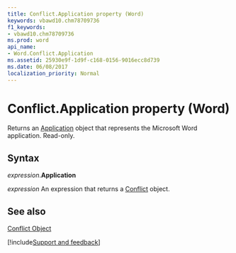 ```yaml
---
title: Conflict.Application property (Word)
keywords: vbawd10.chm78709736
f1_keywords:
- vbawd10.chm78709736
ms.prod: word
api_name:
- Word.Conflict.Application
ms.assetid: 25930e9f-1d9f-c168-0156-9016ecc8d739
ms.date: 06/08/2017
localization_priority: Normal
---
```



# Conflict.Application property (Word)

Returns an [Application](Word.Application.md) object that represents the Microsoft Word application. Read-only.


## Syntax

_expression_.**Application**

 _expression_ An expression that returns a [Conflict](./Word.Conflict.md) object.


## See also


[Conflict Object](Word.Conflict.md)

[!include[Support and feedback](~/includes/feedback-boilerplate.md)]